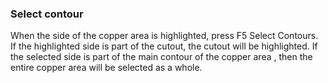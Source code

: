 ### Select contour

When the side of the copper area is highlighted, press F5 Select Contours. If the highlighted side is part of the cutout, the cutout will be highlighted. If the selected side is part of the main contour of the copper area , then the entire copper area will be selected as a whole.
